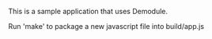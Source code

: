 This is a sample application that uses Demodule.

Run 'make' to package a new javascript file into build/app.js
